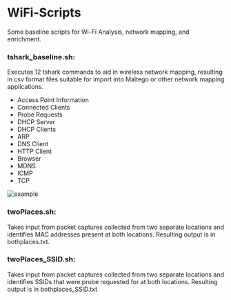 # WiFi-Scripts
Some baseline scripts for Wi-Fi Analysis, network mapping, and enrichment.

### tshark_baseline.sh: 
Executes 12 tshark commands to aid in wireless network mapping, resulting in csv format files suitable for import into Maltego or other network mapping applications.
  - Access Point Information
  - Connected Clients
  - Probe Requests
  - DHCP Server
  - DHCP Clients
  - ARP
  - DNS Client
  - HTTP Client
  - Browser
  - MDNS
  - ICMP
  - TCP

![example](https://github.com/bmshema/Baseline-WiFi-Scripts/assets/92175742/e1662979-639f-4edd-bb19-9c7ffebbb01d)

### twoPlaces.sh: 
Takes input from packet captures collected from two separate locations and identifies MAC addresses present at both locations. Resulting output is in bothplaces.txt.

### twoPlaces_SSID.sh:
Takes input from packet captures collected from two separate locations and identifies SSIDs that were probe requested for at both locations. Resulting output is in bothplaces_SSID.txt
